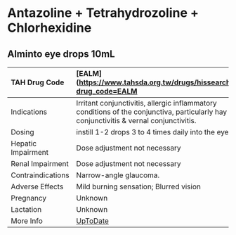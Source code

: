 # Antazoline + Tetrahydrozoline + Chlorhexidine

## Alminto eye drops 10mL

| TAH Drug Code      | [EALM](https://www.tahsda.org.tw/drugs/hissearch.php?drug_code=EALM                                                                          |
|:-------------------|:---------------------------------------------------------------------------------------------------------------------------------------------|
| Indications        | Irritant conjunctivitis, allergic inflammatory conditions of the conjunctiva, particularly hay fever conjunctivitis & vernal conjunctivitis. |
| Dosing             | instill 1-2 drops 3 to 4 times daily into the eye.                                                                                           |
| Hepatic Impairment | Dose adjustment not necessary                                                                                                                |
| Renal Impairment   | Dose adjustment not necessary                                                                                                                |
| Contraindications  | Narrow-angle glaucoma.                                                                                                                       |
| Adverse Effects    | Mild burning sensation; Blurred vision                                                                                                       |
| Pregnancy          | Unknown                                                                                                                                      |
| Lactation          | Unknown                                                                                                                                      |
| More Info          | [UpToDate](https://www.uptodate.com/contents/antazoline-and-tetrahydrozoline-and-chlorhexidine-drug-information)                             |

